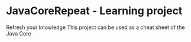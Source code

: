 # JavaCoreRepeat - Learning project 
Refresh your knowledge
This project can be used as a cheat sheet of the Java Core
